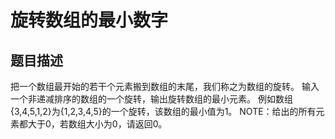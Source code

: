 #     旋转数组的最小数字 

## 题目描述

 把一个数组最开始的若干个元素搬到数组的末尾，我们称之为数组的旋转。
 输入一个非递减排序的数组的一个旋转，输出旋转数组的最小元素。
 例如数组{3,4,5,1,2}为{1,2,3,4,5}的一个旋转，该数组的最小值为1。
 NOTE：给出的所有元素都大于0，若数组大小为0，请返回0。 
